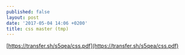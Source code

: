 ```yaml
---
published: false
layout: post
date: '2017-05-04 14:06 +0200'
title: css master (tmp)
---
```

[https://transfer.sh/s5qea/css.pdf](https://transfer.sh/s5qea/css.pdf)
